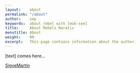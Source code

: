 ```yaml
---
layout:    about
permalink: "/about"
author:    smp
keywords:  about rebel with [mok-see]
title:     About Rebels Narativ
menutitle: About
weight:    90
excerpt:   This page contains information about the author.
---
```

<script async defer src="https://buttons.github.io/buttons.js"></script>

[text] comes here...

<p class="github-button-container">
<a class="github-button" href="https://github.com/SigveMartin" data-size="large" data-show-count="true" aria-label="Star SigveMartin on GitHub">SigveMartin</a>
</p>
